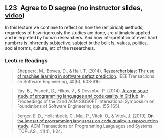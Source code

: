 ## L23: Agree to Disagree (no instructor slides, [video](https://youtu.be/nE0AHonCsWA))


In this lecture we continue to reflect on how the (empirical) methods, regardless of how rigorously the studies are done, are ultimately applied and interpreted by human researchers. And how interpretation of even hard numbers is inherently subjective, subject to the beliefs, values, politics, social norms, culture, etc of the researchers.


### Lecture Readings

> Shepperd, M., Bowes, D., & Hall, T. (2014). [Researcher bias: The use of machine learning in software defect prediction](https://eprints.lancs.ac.uk/id/eprint/127414/1/Bias.pdf). IEEE Transactions on Software Engineering, 40(6), 603-616.

> Ray, B., Posnett, D., Filkov, V., & Devanbu, P. (2014). [A large scale study of programming languages and code quality in GitHub](http://baishakhir.github.io/uploads/fse2014-lang_study.pdf). In Proceedings of the 22nd ACM SIGSOFT International Symposium on Foundations of Software Engineering (pp. 155-165).

> Berger, E. D., Hollenbeck, C., Maj, P., Vitek, O., & Vitek, J. (2019). [On the impact of programming languages on code quality: a reproduction study](https://dl.acm.org/doi/fullHtml/10.1145/3340571). ACM Transactions on Programming Languages and Systems (TOPLAS), 41(4), 1-24.